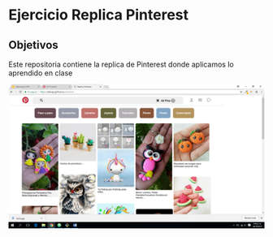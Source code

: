 # Ejercicio Replica Pinterest

## Objetivos

<p> Este repositoria contiene la replica de Pinterest donde aplicamos lo aprendido en clase</p>

![captura de pantalla](assets/imgs/captura.png)
